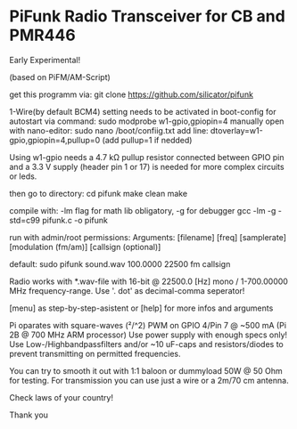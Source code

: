 # PiFunk Radio Transceiver for CB and PMR446 
Early Experimental! 

(based on PiFM/AM-Script)

get this programm via: 
git clone https://github.com/silicator/pifunk

1-Wire(by default BCM4) setting needs to be activated in boot-config for autostart
via command: sudo modprobe w1-gpio,gpiopin=4 
manually open with nano-editor: sudo nano /boot/confiig.txt
add line: dtoverlay=w1-gpio,gpiopin=4,pullup=0 (add pullup=1 if nedded)

Using w1-gpio needs a 4.7 kΩ pullup resistor connected between GPIO pin and
a 3.3 V supply (header pin 1 or 17) is needed for more complex circuits or leds.

then go to directory:
cd pifunk
make clean
make

compile with:
-lm flag for math lib obligatory, -g for debugger
gcc -lm -g -std=c99 pifunk.c -o pifunk 

run with admin/root permissions:
Arguments: [filename] [freq] [samplerate] [modulation (fm/am)] [callsign (optional)] 

default: sudo pifunk sound.wav 100.0000 22500 fm callsign

Radio works with *.wav-file with 16-bit @ 22500.0 [Hz] mono / 1-700.00000 MHz frequency-range. 
Use '. dot' as decimal-comma seperator! 

[menu] as step-by-step-asistent
or 
[help] for more infos and arguments

Pi oparates with square-waves (²/^2) PWM on GPIO 4/Pin 7 @ ~500 mA (Pi 2B @ 700 MHz ARM processor)
Use power supply with enough specs only! 
Use Low-/Highbandpassfilters and/or ~10 uF-caps and resistors/diodes 
to prevent transmitting on permitted frequencies.

You can try to smooth it out with 1:1 baloon or dummyload 50W @ 50 Ohm for testing.
For transmission you can use just a wire or a 2m/70 cm antenna.

Check laws of your country! 

Thank you


